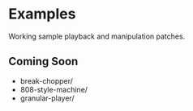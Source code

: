 # Examples

Working sample playback and manipulation patches.

## Coming Soon

- break-chopper/
- 808-style-machine/
- granular-player/